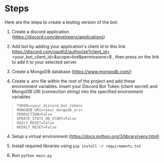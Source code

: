 # Steps
Here are the steps to create a testing version of the bot:

1. Create a discord application (https://discord.com/developers/applications)

2. Add bot by adding your application's client id to this link https://discord.com/oauth2/authorize?client_id=<your_bot_client_id>&scope=bot&permissions=8 , then press on the link to add it to your selected server.

2. Create a MongoDB database (https://www.mongodb.com/)

3. Create a .env file within the root of the project and add these environment variables. Insert your Discord Bot Token (client secret) and MongoDB URI (connection string) into the specified environment variables
> `TOKEN=<your_discord_bot_token>`  
> `MONGODB_URI=<your_mongodb_uri>`  
> `PRODUCTION=False`  
> `UPDATE_STATS_ON_START=False`  
> `DAILY_RESET=False`  
> `WEEKLY_RESET=False`  

4. Setup a virtual environment (https://docs.python.org/3/library/venv.html)

5. Install required libraries using `pip install -r requirements.txt`

6. Run `python main.py`